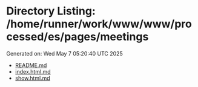 # Directory Listing: /home/runner/work/www/www/processed/es/pages/meetings
Generated on: Wed May  7 05:20:40 UTC 2025

- [README.md](README.md)
- [index.html.md](index.html.md)
- [show.html.md](show.html.md)
